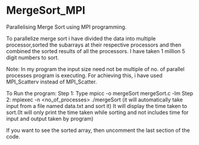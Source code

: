 # MergeSort_MPI
Parallelising Merge Sort using MPI programming.

To parallelize merge sort i have divided the data into multiple processor,sorted the subarrays at their respective processors and then combined the sorted results of all the processors. I have taken 1 million 5 digit numbers to sort.

Note: In my program the input size need not be multiple of no. of parallel processes program is executing. For achieving this, i have used MPI_Scatterv instead of MPI_Scatter.

To Run the program:
Step 1: Type mpicc -o mergeSort mergeSort.c -lm
Step 2: mpiexec -n <no_of_processes> ./mergeSort (it will automatically take input from a file named data.txt and sort it)
It will display the time taken to sort.(It will only print the time taken while sorting and not includes time for input and output taken by program)


If you want to see the sorted array, then uncomment the last section of the code.
